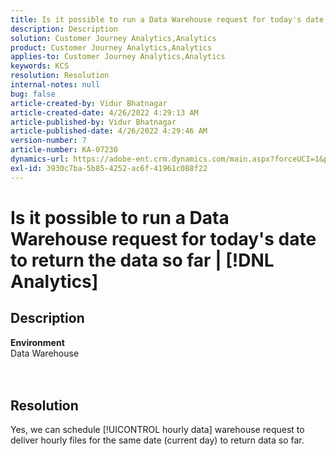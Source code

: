 ```yaml
---
title: Is it possible to run a Data Warehouse request for today's date to return the data so far | [!DNL Analytics]
description: Description
solution: Customer Journey Analytics,Analytics
product: Customer Journey Analytics,Analytics
applies-to: Customer Journey Analytics,Analytics
keywords: KCS
resolution: Resolution
internal-notes: null
bug: false
article-created-by: Vidur Bhatnagar
article-created-date: 4/26/2022 4:29:13 AM
article-published-by: Vidur Bhatnagar
article-published-date: 4/26/2022 4:29:46 AM
version-number: 7
article-number: KA-07230
dynamics-url: https://adobe-ent.crm.dynamics.com/main.aspx?forceUCI=1&pagetype=entityrecord&etn=knowledgearticle&id=008ebb69-19c5-ec11-a7b6-0022480a1004
exl-id: 3930c7ba-5b85-4252-ac6f-41961c088f22
---
```

# Is it possible to run a Data Warehouse request for today's date to return the data so far | [!DNL Analytics]

## Description

<b>Environment</b>
<br>Data Warehouse
<br> <br><br>

## Resolution


Yes, we can schedule [!UICONTROL hourly data] warehouse request to deliver hourly files for the same date (current day) to return data so far.
